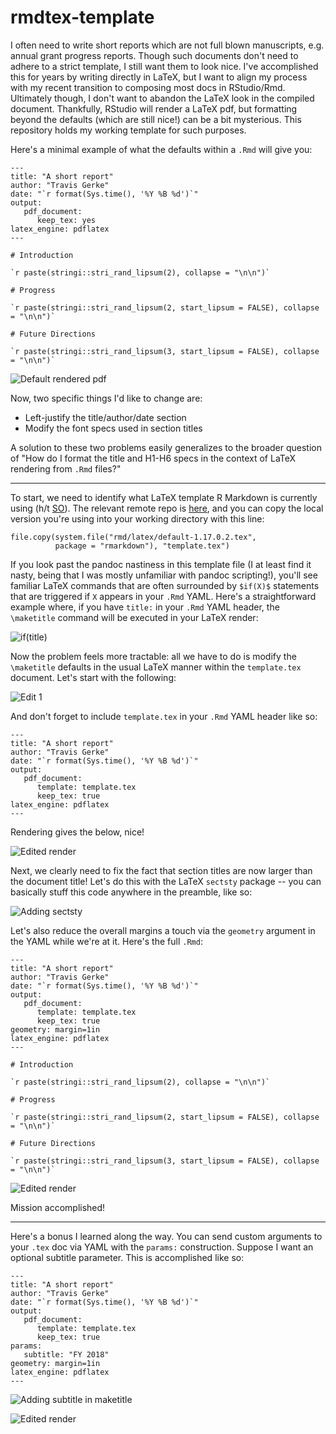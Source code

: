 # rmdtex-template

I often need to write short reports which are not full blown manuscripts, e.g. annual grant progress reports. Though such documents don't need to adhere to a strict template, I still want them to look nice. I've accomplished this for years by writing directly in LaTeX, but I want to align my process with my recent transition to composing most docs in RStudio/Rmd. Ultimately though, I don't want to abandon the LaTeX look in the compiled document. Thankfully, RStudio will render a LaTeX pdf, but formatting beyond the defaults (which are still nice!) can be a bit mysterious. This repository holds my working template for such purposes.

Here's a minimal example of what the defaults within a `.Rmd` will give you:

```
---
title: "A short report"
author: "Travis Gerke"
date: "`r format(Sys.time(), '%Y %B %d')`"
output: 
   pdf_document: 
      keep_tex: yes
latex_engine: pdflatex
---
   
# Introduction

`r paste(stringi::stri_rand_lipsum(2), collapse = "\n\n")`

# Progress

`r paste(stringi::stri_rand_lipsum(2, start_lipsum = FALSE), collapse = "\n\n")`

# Future Directions

`r paste(stringi::stri_rand_lipsum(3, start_lipsum = FALSE), collapse = "\n\n")`
```
![Default rendered pdf](figures/default.png)

Now, two specific things I'd like to change are: 

* Left-justify the title/author/date section
* Modify the font specs used in section titles

A solution to these two problems easily generalizes to the broader question of "How do I format the title and H1-H6 specs in the context of LaTeX rendering from `.Rmd` files?"

---

To start, we need to identify what LaTeX template R Markdown is currently using (h/t [SO](https://stackoverflow.com/questions/52706006/accessing-yaml-parameters-as-macros-within-external-latex-files/52779863#52779863)). The relevant remote repo is [here](https://github.com/rstudio/rmarkdown/tree/master/inst/rmd/latex), and you can copy the local version you're using into your working directory with this line: 

```
file.copy(system.file("rmd/latex/default-1.17.0.2.tex",
          package = "rmarkdown"), "template.tex")
```

If you look past the pandoc nastiness in this template file (I at least find it nasty, being that I was mostly unfamiliar with pandoc scripting!), you'll see familiar LaTeX commands that are often surrounded by `$if(X)$` statements that are triggered if `X` appears in your `.Rmd` YAML. Here's a straightforward example where, if you have `title:` in your `.Rmd` YAML header, the `\maketitle` command will be executed in your LaTeX render:

![if(title)](figures/if-title.png)

Now the problem feels more tractable: all we have to do is modify the `\maketitle` defaults in the usual LaTeX manner within the `template.tex` document. Let's start with the following:

![Edit 1](figures/edit1.png)

And don't forget to include `template.tex` in your `.Rmd` YAML header like so:

```
---
title: "A short report"
author: "Travis Gerke"
date: "`r format(Sys.time(), '%Y %B %d')`"
output: 
   pdf_document: 
      template: template.tex
      keep_tex: true
latex_engine: pdflatex
---
```

Rendering gives the below, nice!

![Edited render](figures/render2.png)

Next, we clearly need to fix the fact that section titles are now larger than the document title! Let's do this with the LaTeX `sectsty` package -- you can basically stuff this code anywhere in the preamble, like so:

![Adding sectsty](figures/sectsty.png)

Let's also reduce the overall margins a touch via the `geometry` argument in the YAML while we're at it. Here's the full `.Rmd`:

```
---
title: "A short report"
author: "Travis Gerke"
date: "`r format(Sys.time(), '%Y %B %d')`"
output: 
   pdf_document: 
      template: template.tex
      keep_tex: true
geometry: margin=1in
latex_engine: pdflatex
---
   
# Introduction

`r paste(stringi::stri_rand_lipsum(2), collapse = "\n\n")`

# Progress

`r paste(stringi::stri_rand_lipsum(2, start_lipsum = FALSE), collapse = "\n\n")`

# Future Directions

`r paste(stringi::stri_rand_lipsum(3, start_lipsum = FALSE), collapse = "\n\n")`
```

![Edited render](figures/render3.png)

Mission accomplished!

--- 

Here's a bonus I learned along the way. You can send custom arguments to your `.tex` doc via YAML with the `params:` construction. Suppose I want an optional subtitle parameter. This is accomplished like so:

```
---
title: "A short report"
author: "Travis Gerke"
date: "`r format(Sys.time(), '%Y %B %d')`"
output: 
   pdf_document: 
      template: template.tex
      keep_tex: true
params: 
   subtitle: "FY 2018"
geometry: margin=1in
latex_engine: pdflatex
---
```

![Adding subtitle in maketitle](figures/subtitle.png)

![Edited render](figures/render4.png)
